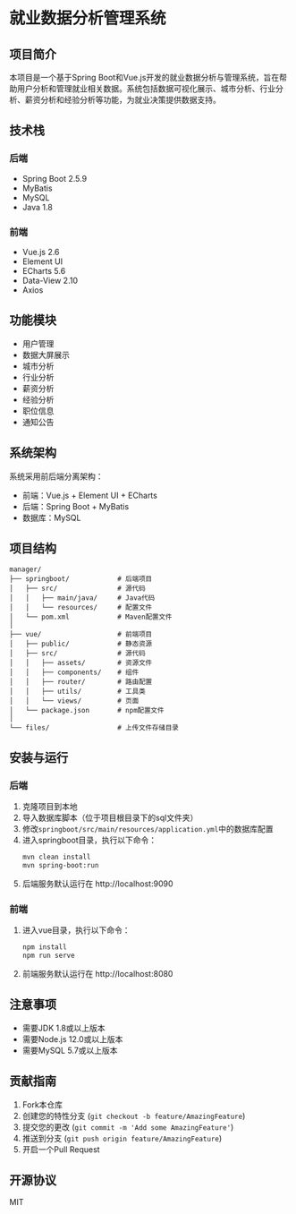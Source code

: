 # 就业数据分析管理系统

## 项目简介
本项目是一个基于Spring Boot和Vue.js开发的就业数据分析与管理系统，旨在帮助用户分析和管理就业相关数据。系统包括数据可视化展示、城市分析、行业分析、薪资分析和经验分析等功能，为就业决策提供数据支持。

## 技术栈

### 后端
- Spring Boot 2.5.9
- MyBatis
- MySQL
- Java 1.8

### 前端
- Vue.js 2.6
- Element UI
- ECharts 5.6
- Data-View 2.10
- Axios

## 功能模块
- 用户管理
- 数据大屏展示
- 城市分析
- 行业分析
- 薪资分析
- 经验分析
- 职位信息
- 通知公告

## 系统架构
系统采用前后端分离架构：
- 前端：Vue.js + Element UI + ECharts
- 后端：Spring Boot + MyBatis
- 数据库：MySQL

## 项目结构
```
manager/
├── springboot/            # 后端项目
│   ├── src/               # 源代码
│   │   ├── main/java/     # Java代码
│   │   └── resources/     # 配置文件
│   └── pom.xml            # Maven配置文件
│
├── vue/                   # 前端项目
│   ├── public/            # 静态资源
│   ├── src/               # 源代码
│   │   ├── assets/        # 资源文件
│   │   ├── components/    # 组件
│   │   ├── router/        # 路由配置
│   │   ├── utils/         # 工具类
│   │   └── views/         # 页面
│   └── package.json       # npm配置文件
│
└── files/                 # 上传文件存储目录
```

## 安装与运行

### 后端
1. 克隆项目到本地
2. 导入数据库脚本（位于项目根目录下的sql文件夹）
3. 修改`springboot/src/main/resources/application.yml`中的数据库配置
4. 进入springboot目录，执行以下命令：
   ```bash
   mvn clean install
   mvn spring-boot:run
   ```
5. 后端服务默认运行在 http://localhost:9090

### 前端
1. 进入vue目录，执行以下命令：
   ```bash
   npm install
   npm run serve
   ```
2. 前端服务默认运行在 http://localhost:8080

## 注意事项
- 需要JDK 1.8或以上版本
- 需要Node.js 12.0或以上版本
- 需要MySQL 5.7或以上版本

## 贡献指南
1. Fork本仓库
2. 创建您的特性分支 (`git checkout -b feature/AmazingFeature`)
3. 提交您的更改 (`git commit -m 'Add some AmazingFeature'`)
4. 推送到分支 (`git push origin feature/AmazingFeature`)
5. 开启一个Pull Request

## 开源协议
MIT
